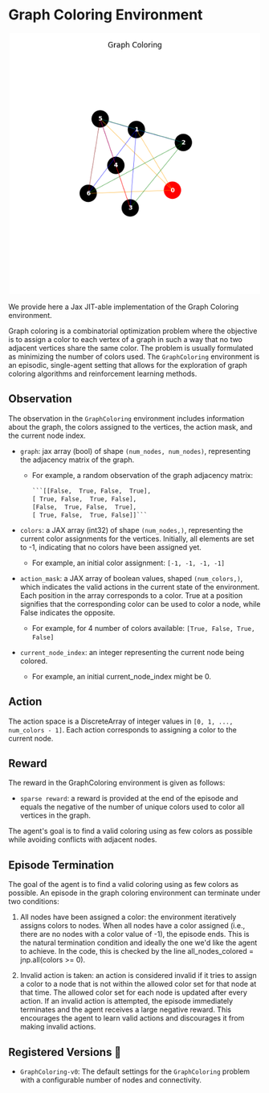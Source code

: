 # Graph Coloring Environment

<p align="center">
    <img src="../env_img/graph_coloring.png" width="500"/>
</p>

We provide here a Jax JIT-able implementation of the Graph Coloring environment.

Graph coloring is a combinatorial optimization problem where the objective is to assign a color to each vertex of a graph in such a way that no two adjacent vertices share the same color. The problem is usually formulated as minimizing the number of colors used. The `GraphColoring` environment is an episodic, single-agent setting that allows for the exploration of graph coloring algorithms and reinforcement learning methods.

## Observation

The observation in the `GraphColoring` environment includes information about the graph, the colors assigned to the vertices, the action mask, and the current node index.

- `graph`: jax array (bool) of shape `(num_nodes, num_nodes)`, representing the adjacency matrix of the graph.
  - For example, a random observation of the graph adjacency matrix:

        ```[[False,  True, False,  True],
        [ True, False,  True, False],
        [False,  True, False,  True],
        [ True, False,  True, False]]```

- `colors`: a JAX array (int32) of shape `(num_nodes,)`, representing the current color assignments for the vertices. Initially, all elements are set to -1, indicating that no colors have been assigned yet.
  - For example, an initial color assignment:
    ```[-1, -1, -1, -1]```

- `action_mask`: a JAX array of boolean values, shaped `(num_colors,)`, which indicates the valid actions in the current state of the environment. Each position in the array corresponds to a color. True at a position signifies that the corresponding color can be used to color a node, while False indicates the opposite.
  - For example, for 4 number of colors available:
    ```[True, False, True, False]```

- `current_node_index`: an integer representing the current node being colored.
  - For example, an initial current_node_index might be 0.

## Action

The action space is a DiscreteArray of integer values in `[0, 1, ..., num_colors - 1]`. Each action corresponds to assigning a color to the current node.

## Reward

The reward in the GraphColoring environment is given as follows:

- `sparse reward`: a reward is provided at the end of the episode and equals the negative of the number of unique colors used to color all vertices in the graph.

The agent's goal is to find a valid coloring using as few colors as possible while avoiding conflicts with adjacent nodes.

## Episode Termination

The goal of the agent is to find a valid coloring using as few colors as possible. An episode in the graph coloring environment can terminate under two conditions:

1. All nodes have been assigned a color: the environment iteratively assigns colors to nodes. When all nodes have a color assigned (i.e., there are no nodes with a color value of -1), the episode ends. This is the natural termination condition and ideally the one we'd like the agent to achieve. In the code, this is checked by the line all_nodes_colored = jnp.all(colors >= 0).

2. Invalid action is taken: an action is considered invalid if it tries to assign a color to a node that is not within the allowed color set for that node at that time. The allowed color set for each node is updated after every action. If an invalid action is attempted, the episode immediately terminates and the agent receives a large negative reward. This encourages the agent to learn valid actions and discourages it from making invalid actions.

## Registered Versions 📖

- `GraphColoring-v0`: The default settings for the `GraphColoring` problem with a configurable number of nodes and connectivity.

